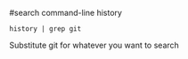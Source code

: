 #search command-line history
```
history | grep git
```
Substitute git for whatever you want to search